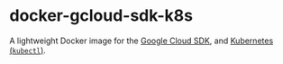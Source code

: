 # docker-gcloud-sdk-k8s

A lightweight Docker image for the [Google Cloud SDK](https://cloud.google.com/sdk/), and [Kubernetes (`kubectl`)](https://kubernetes.io/docs/tasks/tools/install-kubectl/).
